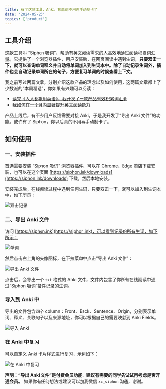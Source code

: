 ```yaml
---
title: 有了这款工具，Anki 背单词不用再手动制卡了
date: '2024-05-23'
topics: ['product']
---
```


## 工具介绍

这款工具叫 “Siphon 吸词”，帮助有英文阅读需求的人高效地通过阅读积累词汇量。它提供了一个浏览器插件，用户安装后，在网页阅读中遇到生词，**只要双击一下，就可以查询单词释义并自动将单词加入到生词本中。除了自动记录生词外，插件也会自动记录单词所在的句子，方便复习单词的时候查看上下文。**

我之前写过两篇文章，分别介绍这款产品的理念以及如何使用，这两篇文章都上了少数派的“本周精选”，你如果有兴趣可以阅读：

- [读完《人人都能用英语》，我开发了一款产品有效积累词汇量](https://sspai.com/post/87847)
- [我如何在一个月内显著提升英文阅读能力](https://sspai.com/post/87917)

产品上线后，有不少用户反馈需要对接 Anki，于是我开发了“导出 Anki 文件”的功能。或许有了 Siphon，你以后真的不用再手动制卡了。

## 如何使用

### 一、安装插件

首选需要安装 “Siphon 吸词” 浏览器插件，可以在 [Chrome](https://chromewebstore.google.com/detail/siphon-%E5%90%B8%E8%AF%8D/ellokeilepgocdknilnlljmgohncjllb)、[Edge](https://microsoftedge.microsoft.com/addons/detail/siphon-%E5%90%B8%E8%AF%8D/iineaaglgdgkoohpcpbaecoaigibhipe) 商店下载安装，也可以在这个页面 [https://siphon.ink/downloads](https://siphon.ink/downloads) 下载，然后本地安装。

安装完成后，在线阅读过程中遇到任何生词，只要双击一下，就可以加入到生词本中，如下所示：

![双击记录](https://blog-1258648987.cos.ap-shanghai.myqcloud.com/siphon/screenshots/1.%20%E5%BF%AB%E6%8D%B7%E5%BD%95%E5%85%A5min.png)

### 二、导出 Anki 文件

访问 [https://siphon.ink](https://siphon.ink)，可以看到记录的所有生词，如下所示：

![单词](https://blog-1258648987.cos.ap-shanghai.myqcloud.com/siphon/idea-statistics.png)

然后点击右上角的头像图标，在下拉菜单中点击“导出 Anki 文件”：

![导出 Anki 文件](https://blog-1258648987.cos.ap-shanghai.myqcloud.com/siphon/help/export_anki.png)

点击后，会导出一个 `txt` 格式的 Anki 文件，文件内包含了你所有在线阅读中通过“Siphon 吸词”插件记录的生词。

### 导入到 Anki 中

导出的文件包含四个 column：Front、Back、Sentence、Origin，分别表示单词、释义、关联句子以及来源地址，你可以根据自己的需要映射到 Anki Fields。

![导入 Anki](https://blog-1258648987.cos.ap-shanghai.myqcloud.com/siphon/help/import_to_anki.png)

### 在 Anki 中复习

可以自定义 Anki 卡片样式进行复习，示例如下：

![在 Anki 中复习](https://blog-1258648987.cos.ap-shanghai.myqcloud.com/siphon/help/review_in_anki.png)


**声明：“导出 Anki 文件”是付费会员功能，建议有需要的同学先试试再考虑是否开通会员。** 如果你有任何想法或建议可以加我微信 `xc_siphon` 沟通，谢谢。
